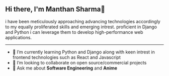 
## Hi there, I'm Manthan Sharma👋
i have been meticulously approaching advancing technologies accordingly to my equally proliferated skills and emerging intrest.
proficient in Django and Python i can leverage them to develop high-performance web applications.

---

- 🌱 I’m currently learning Python and Django along with keen intrest in frontend technologies such as React and Javascript
- 👯 I’m looking to collaborate on open source/commercial projects
- 💬 Ask me about **Software Engineering** and **Anime**

